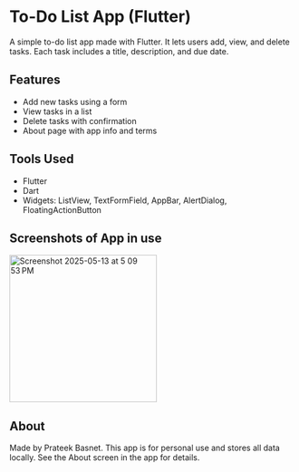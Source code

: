 # To-Do List App (Flutter)

A simple to-do list app made with Flutter. It lets users add, view, and delete tasks. Each task includes a title, description, and due date.

## Features
- Add new tasks using a form
- View tasks in a list
- Delete tasks with confirmation
- About page with app info and terms

## Tools Used
- Flutter
- Dart
- Widgets: ListView, TextFormField, AppBar, AlertDialog, FloatingActionButton

## Screenshots of App in use
<img width="260" alt="Screenshot 2025-05-13 at 5 09 53 PM" src="https://github.com/user-attachments/assets/0fee2aae-3f7a-4430-8b51-4d6de44b9270" />



## About
Made by Prateek Basnet. This app is for personal use and stores all data locally. See the About screen in the app for details.
